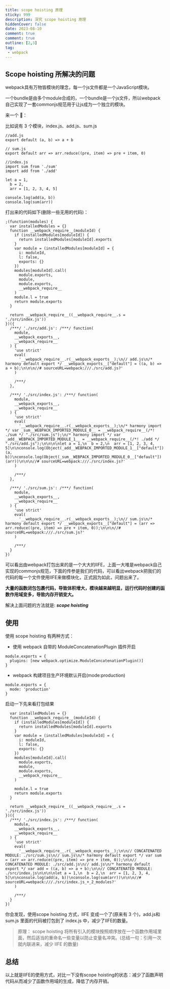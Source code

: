 ```yaml
---
title: scope hoisting 原理
sticky: 999
description: 深究 scope hoisting 原理
hiddenCover: false
date: 2023-08-10
comment: true
comment: true
outline: [2,3]
tag:
 - webpack
---
```

## Scope hoisting 所解决的问题
webpack具有万物皆模块的理念，每一个js文件都是一个JavaScript模块。  
  
一个bundle是由多个module合成的，一个bundle是一个js文件，所以webpack自己实现了一套commonjs规范用于让js成为一个独立的模块。  

来一个 🌰：  

比如说有 3 个模块，index.js、add.js、sum.js  
```
//add.js
export default (a, b) => a + b
```
```
// sum.js
export default arr => arr.reduce((pre, item) => pre + item, 0)
```
```
//index.js
import sum from './sum'
import add from './add'

let a = 1,
  b = 2,
  arr = [1, 2, 3, 4, 5]

console.log(add(a, b))
console.log(sum(arr))
```
打出来的代码如下(删除一些无用的代码)：
```
;(function(modules) {
  var installedModules = {}
  function __webpack_require__(moduleId) {
    if (installedModules[moduleId]) {
      return installedModules[moduleId].exports
    }
    var module = (installedModules[moduleId] = {
      i: moduleId,
      l: false,
      exports: {}
    })
    modules[moduleId].call(
      module.exports,
      module,
      module.exports,
      __webpack_require__
    )
    module.l = true
    return module.exports
  }

  return __webpack_require__((__webpack_require__.s = './src/index.js'))
})({
  /***/ './src/add.js': /***/ function(
    module,
    __webpack_exports__,
    __webpack_require__
  ) {
    'use strict'
    eval(
      '__webpack_require__.r(__webpack_exports__);\n// add.js\n/* harmony default export */ __webpack_exports__["default"] = ((a, b) => a + b);\n\n\n//# sourceURL=webpack:///./src/add.js?'
    )

    /***/
  },

  /***/ './src/index.js': /***/ function(
    module,
    __webpack_exports__,
    __webpack_require__
  ) {
    'use strict'
    eval(
      '__webpack_require__.r(__webpack_exports__);\n/* harmony import */ var _sum__WEBPACK_IMPORTED_MODULE_0__ = __webpack_require__(/*! ./sum */ "./src/sum.js");\n/* harmony import */ var _add__WEBPACK_IMPORTED_MODULE_1__ = __webpack_require__(/*! ./add */ "./src/add.js");\n\n\n\nlet a = 1,\n  b = 2,\n  arr = [1, 2, 3, 4, 5]\n\nconsole.log(Object(_add__WEBPACK_IMPORTED_MODULE_1__["default"])(a, b))\nconsole.log(Object(_sum__WEBPACK_IMPORTED_MODULE_0__["default"])(arr))\n\n\n//# sourceURL=webpack:///./src/index.js?'
    )

    /***/
  },

  /***/ './src/sum.js': /***/ function(
    module,
    __webpack_exports__,
    __webpack_require__
  ) {
    'use strict'
    eval(
      '__webpack_require__.r(__webpack_exports__);\n// sum.js\n/* harmony default export */ __webpack_exports__["default"] = (arr => arr.reduce((pre, item) => pre + item, 0));\n\n\n//# sourceURL=webpack:///./src/sum.js?'
    )

    /***/
  }
})
```
可以看出由webpack打包出来的是一个大大的IIFE，上面一大堆是webpack自己实现的commonjs规范，下面的传参是我们的代码，可以看出webpack把我们的代码的每一个文件使用IIFE来做模块化，正式因为如此，问题出来了。  

**大量的函数闭包包裹代码，导致体积增大，模块越来越明显，运行代码时创建的函数作用域变多，导致内存开销变大。**  

解决上面问题的方法就是: ***scope hoisting***  

## 使用
使用 scope hoisting 有两种方式：  

- 使用 webpack 自带的 ModuleConcatenationPlugin 插件开启
```
module.exports = {
  plugins: [new webpack.optimize.ModuleConcatenationPlugin()]
}
```
- webpack 构建项目生产环境默认开启(mode:production)
```
module.exports = {
  mode: 'production'
}
```
启动一下先来看打包结果  

```;(function(modules) {
  var installedModules = {}
  function __webpack_require__(moduleId) {
    if (installedModules[moduleId]) {
      return installedModules[moduleId].exports
    }
    var module = (installedModules[moduleId] = {
      i: moduleId,
      l: false,
      exports: {}
    })
    modules[moduleId].call(
      module.exports,
      module,
      module.exports,
      __webpack_require__
    )

    module.l = true
    return module.exports
  }

  return __webpack_require__((__webpack_require__.s = './src/index.js'))
})({
  /***/ './src/index.js': /***/ function(
    module,
    __webpack_exports__,
    __webpack_require__
  ) {
    'use strict'
    eval(
      '__webpack_require__.r(__webpack_exports__);\n\n// CONCATENATED MODULE: ./src/sum.js\n// sum.js\n/* harmony default export */ var sum = (arr => arr.reduce((pre, item) => pre + item, 0));\n\n// CONCATENATED MODULE: ./src/add.js\n// add.js\n/* harmony default export */ var add = ((a, b) => a + b);\n\n// CONCATENATED MODULE: ./src/index.js\n\n\n\nlet a = 1,\n  b = 2,\n  arr = [1, 2, 3, 4, 5]\n\nconsole.log(add(a, b))\nconsole.log(sum(arr))\n\n\n//# sourceURL=webpack:///./src/index.js_+_2_modules?'
    )

    /***/
  }
})

```

你会发现，使用scope hoisting 方式，IIFE 变成一个了(原来有 3 个)，add.js和sum.js 里面的代码被打包到了 index.js 中，减少了IIFE的数量。  

>原理： scope hoisting 将所有引入的模块按照顺序放在一个函数作用域里面，然后适当的重命名一些变量以防止变量名冲突。(总结一句：引用一次就内联进来，减少 IIFE 的数量)  


## 总结
以上就是IIFE的使用方式，对比一下没有scope hoisting的状态：减少了函数声明代码从而减少了函数作用域的生成，降低了内存开销。